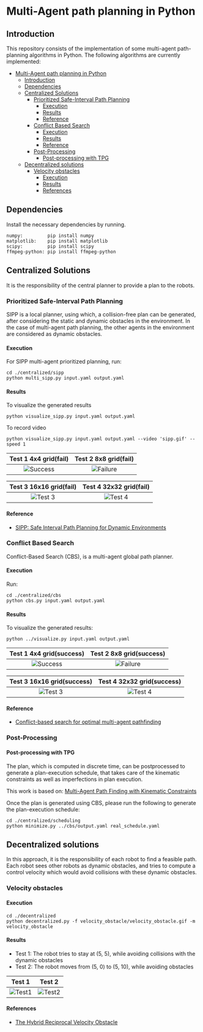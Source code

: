 # Multi-Agent path planning in Python

## Introduction

This repository consists of the implementation of some multi-agent path-planning algorithms in Python. 
The following algorithms are currently implemented:

- [Multi-Agent path planning in Python](#multi-agent-path-planning-in-python)
  - [Introduction](#introduction)
  - [Dependencies](#dependencies)
  - [Centralized Solutions](#centralized-solutions)
    - [Prioritized Safe-Interval Path Planning](#prioritized-safe-interval-path-planning)
      - [Execution](#execution)
      - [Results](#results)
      - [Reference](#reference)
    - [Conflict Based Search](#conflict-based-search)
      - [Execution](#execution-1)
      - [Results](#results-1)
      - [Reference](#reference-1)
    - [Post-Processing](#post-processing)
      - [Post-processing with TPG](#post-processing-with-tpg)
  - [Decentralized solutions](#decentralized-solutions)
    - [Velocity obstacles](#velocity-obstacles)
      - [Execution](#execution-2)
      - [Results](#results-2)
      - [References](#references)

## Dependencies

Install the necessary dependencies by running.

```shell
numpy:         pip install numpy
matplotlib:    pip install matplotlib
scipy:         pip install scipy
ffmpeg-python: pip install ffmpeg-python
```

## Centralized Solutions

It is the responsibility of the central planner to provide a plan to the robots.

### Prioritized Safe-Interval Path Planning

SIPP is a local planner, using which, a collision-free plan can be generated, after considering the static and dynamic obstacles in the environment. 
In the case of multi-agent path planning, the other agents in the environment are considered as dynamic obstacles. 

#### Execution

For SIPP multi-agent prioritized planning, run:

``` 
cd ./centralized/sipp
python multi_sipp.py input.yaml output.yaml
```

#### Results

To visualize the generated results

``` 
python visualize_sipp.py input.yaml output.yaml 
```

To record video

``` 
python visualize_sipp.py input.yaml output.yaml --video 'sipp.gif' --speed 1
```

|      Test 1 4x4 grid(fail)           |          Test 2 8x8 grid(fail)       |
|:------------------------------------:|:------------------------------------:|
|![Success](./centralized/Sipp/results/test_1.gif) | ![Failure](./centralized/Sipp/results/test_2.gif)|

|      Test 3 16x16 grid(fail)        |          Test 4 32x32 grid(fail)      |
|:-----------------------------------:|:-------------------------------------:|
| ![Test 3](./centralized/Sipp/results/test_3.gif) | ![Test 4](./centralized/Sipp/results/test_4.gif)|

#### Reference

- [SIPP: Safe Interval Path Planning for Dynamic Environments](https://www.cs.cmu.edu/~maxim/files/sipp_icra11.pdf)

### Conflict Based Search

Conflict-Based Search (CBS), is a multi-agent global path planner.

#### Execution

Run:

``` 
cd ./centralized/cbs
python cbs.py input.yaml output.yaml
```

#### Results

To visualize the generated results:

``` shell
python ../visualize.py input.yaml output.yaml
```

|      Test 1 4x4 grid(success)        |        Test 2 8x8 grid(success)      |
|:------------------------------------:|:------------------------------------:|
|![Success](./centralized/cbs/results/test_1.gif) | ![Failure](./centralized/cbs/results/test_2.gif)|

|    Test 3 16x16 grid(success)      |        Test 4 32x32 grid(success)     |
|:-----------------------------------:|:-------------------------------------:|
| ![Test 3](./centralized/cbs/results/test_3.gif) | ![Test 4](./centralized/cbs/results/test_4.gif)|

#### Reference

- [Conflict-based search for optimal multi-agent pathfinding](https://www.sciencedirect.com/science/article/pii/S0004370214001386)

### Post-Processing

#### Post-processing with TPG

The plan, which is computed in discrete time, can be postprocessed to generate a plan-execution schedule, that takes care of the kinematic constraints as well as imperfections in plan execution.

This work is based on: [Multi-Agent Path Finding with Kinematic Constraints](https://www.aaai.org/ocs/index.php/ICAPS/ICAPS16/paper/view/13183/12711)

Once the plan is generated using CBS, please run the following to generate the plan-execution schedule:

``` shell
cd ./centralized/scheduling
python minimize.py ../cbs/output.yaml real_schedule.yaml
```

## Decentralized solutions

In this approach, it is the responsibility of each robot to find a feasible path. Each robot sees other robots as dynamic obstacles, and tries to compute a control velocity which would avoid collisions with these dynamic obstacles.

### Velocity obstacles

#### Execution

```shell
cd ./decentralized
python decentralized.py -f velocity_obstacle/velocity_obstacle.gif -m velocity_obstacle
```

#### Results

- Test 1: The robot tries to stay at (5, 5), while avoiding collisions with the dynamic obstacles
- Test 2: The robot moves from (5, 0) to (5, 10), while avoiding obstacles

| Test 1|Test 2|
| :------------: | :------------: |
|![Test1](./decentralized/velocity_obstacle/velocity_obstacle_1.gif)|![Test2](./decentralized/velocity_obstacle/velocity_obstacle_2.gif)|

#### References

- [The Hybrid Reciprocal Velocity Obstacle](http://gamma.cs.unc.edu/HRVO/HRVO-T-RO.pdf)
